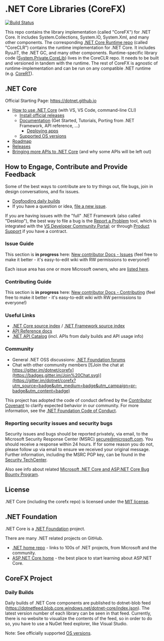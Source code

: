 # .NET Core Libraries (CoreFX)

[![Build Status](https://dev.azure.com/dnceng/internal/_apis/build/status/dotnet/corefx/corefx-official?branchName=master)](https://dev.azure.com/dnceng/internal/_build/latest?definitionId=283&branchName=master)

This repo contains the library implementation (called "CoreFX") for .NET Core. It includes System.Collections, System.IO, System.Xml, and many other components.
The corresponding [.NET Core Runtime repo](https://github.com/dotnet/coreclr) (called "CoreCLR") contains the runtime implementation for .NET Core. It includes RyuJIT, the .NET GC, and many other components.
Runtime-specific library code ([System.Private.CoreLib](https://github.com/dotnet/coreclr/tree/master/src/System.Private.CoreLib)) lives in the CoreCLR repo. It needs to be built and versioned in tandem with the runtime. The rest of CoreFX is agnostic of runtime-implementation and can be run on any compatible .NET runtime (e.g. [CoreRT](https://github.com/dotnet/corert)).


## .NET Core

Official Starting Page: https://dotnet.github.io

* [How to use .NET Core](https://github.com/dotnet/core/#get-started) (with VS, VS Code, command-line CLI)
  * [Install official releases](https://www.microsoft.com/net/core)
  * [Documentation](https://docs.microsoft.com/en-us/dotnet) (Get Started, Tutorials, Porting from .NET Framework, API reference, ...)
    * [Deploying apps](https://docs.microsoft.com/en-us/dotnet/core/deploying)
  * [Supported OS versions](https://github.com/dotnet/core/blob/master/os-lifecycle-policy.md)
* [Roadmap](https://github.com/dotnet/core/blob/master/roadmap.md)
* [Releases](https://github.com/dotnet/core/tree/master/release-notes)
* [Bringing more APIs to .NET Core](https://github.com/dotnet/corefx/blob/master/Documentation/project-docs/porting.md) (and why some APIs will be left out)



## How to Engage, Contribute and Provide Feedback

Some of the best ways to contribute are to try things out, file bugs, join in design conversations, and fix issues.

* [Dogfooding daily builds](https://github.com/dotnet/corefx/blob/master/Documentation/project-docs/dogfooding.md)
* If you have a question or idea, [file a new issue](https://github.com/dotnet/corefx/issues/new).

If you are having issues with the "full" .NET Framework (also called "Desktop"), the best way to file a bug is the [Report a Problem](https://aka.ms/vs-rap) tool, which is integrated with the [VS Developer Community Portal](https://developercommunity.visualstudio.com/); or through [Product Support](https://support.microsoft.com/en-us/contactus?ws=support) if you have a contract.

### Issue Guide

This section is **in progress** here: [New contributor Docs - Issues](https://github.com/dotnet/corefx/wiki/New-contributor-Docs#issue-guide) (feel free to make it better - it's easy-to-edit wiki with RW permissions to everyone!)

Each issue area has one or more Microsoft owners, who are [listed here](https://github.com/dotnet/corefx/blob/master/Documentation/project-docs/issue-guide.md).

### Contributing Guide

This section is **in progress** here: [New contributor Docs - Contributing](https://github.com/dotnet/corefx/wiki/New-contributor-Docs#contributing-guide) (feel free to make it better - it's easy-to-edit wiki with RW permissions to everyone!)

### Useful Links

* [.NET Core source index](https://source.dot.net) / [.NET Framework source index](https://referencesource.microsoft.com)
* [API Reference docs](https://docs.microsoft.com/en-us/dotnet/core/api)
* [.NET API Catalog](http://apisof.net) (incl. APIs from daily builds and API usage info)

### Community

* General .NET OSS discussions: [.NET Foundation forums](https://forums.dotnetfoundation.org)
* Chat with other community members [![Join the chat at https://gitter.im/dotnet/corefx](https://badges.gitter.im/Join%20Chat.svg)](https://gitter.im/dotnet/corefx?utm_source=badge&utm_medium=badge&utm_campaign=pr-badge&utm_content=badge)

This project has adopted the code of conduct defined by the [Contributor Covenant](https://contributor-covenant.org/)
to clarify expected behavior in our community. For more information, see the [.NET Foundation Code of Conduct](https://www.dotnetfoundation.org/code-of-conduct).

### Reporting security issues and security bugs

Security issues and bugs should be reported privately, via email, to the Microsoft Security Response Center (MSRC) <secure@microsoft.com>. You should receive a response within 24 hours. If for some reason you do not, please follow up via email to ensure we received your original message. Further information, including the MSRC PGP key, can be found in the [Security TechCenter](https://www.microsoft.com/msrc/faqs-report-an-issue).

Also see info about related [Microsoft .NET Core and ASP.NET Core Bug Bounty Program](https://www.microsoft.com/msrc/bounty-dot-net-core).

## License

.NET Core (including the corefx repo) is licensed under the [MIT license](LICENSE.TXT).



## .NET Foundation

.NET Core is a [.NET Foundation](https://www.dotnetfoundation.org/projects) project.

There are many .NET related projects on GitHub.

- [.NET home repo](https://github.com/Microsoft/dotnet) - links to 100s of .NET projects, from Microsoft and the community.
- [ASP.NET Core home](https://github.com/aspnet/home) - the best place to start learning about ASP.NET Core.



## CoreFX Project

### Daily Builds

Daily builds of .NET Core components are published to dotnet-blob feed (https://dotnetfeed.blob.core.windows.net/dotnet-core/index.json).
The latest version number of each library can be seen in that feed.
Currently, there is no website to visualize the contents of the feed, so in order to do so, you have to use a NuGet feed explorer, like Visual Studio.

Note: See officially supported [OS versions](https://github.com/dotnet/core/blob/master/os-lifecycle-policy.md).
